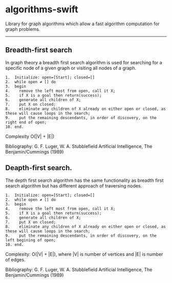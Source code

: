 algorithms-swift  
===================

Library for graph algorithms which allow a fast algorithm computation for graph problems.

----------

Breadth-first search
-------------

In graph theory a breadth first search algorithm is used for searching for a specific node of a given graph or visiting all nodes of a graph.

```
1.  Initialize: open=[Start]; closed=[]
2.  while open ≠ [] do
3.  begin
4.    remove the left most from open, call it X;
5.    if X is a goal then return(success);
6.    generate all children of X;
7.    put X on closed;
8.    eliminate any children of X already on either open or closed, as these will cause loops in the search;
9.    put the remaining descendants, in order of discovery, on the right end of open;
10. end.
```

Complexity O(|V| + |E|)

Bibliography: G. F. Luger, W. A. Stubblefield Artificial Intelligence, The Benjamin/Cummings (1989)


Deapth-first search.
-------------

The depth first search algorithm has the same functionality as breadth first search algorithm but has different approach of traversing nodes.

```
1.  Initialize: open=[Start]; closed=[]
2.  while open ≠ [] do
3.  begin
4.    remove the left most from open, call it X;
5.    if X is a goal then return(success);
6.    generate all children of X;
7.    put X on closed;
8.    eliminate any children of X already on either open or closed, as these will cause loops in the search;
9.    put the remaining descendants, in order of discovery, on the left begining of open;
10. end.
```

Complexity: O(|V| + |E|), where |V| is number of vertices and |E| is number of edges.

Bibliography: G. F. Luger, W. A. Stubblefield Artificial Intelligence, The Benjamin/Cummings (1989)
